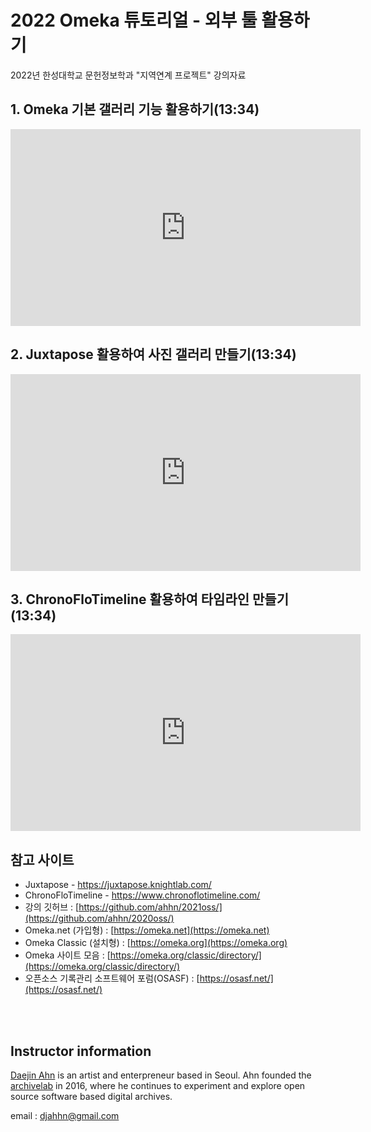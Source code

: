 # 2022 Omeka 튜토리얼 - 외부 툴 활용하기
2022년 한성대학교 문헌정보학과 "지역연계 프로젝트" 강의자료

 
## 1. Omeka 기본 갤러리 기능 활용하기(13:34)
<iframe width="560" height="315" src="https://www.youtube.com/embed/S45g48k5yjw" title="YouTube video player" frameborder="0" allow="accelerometer; autoplay; clipboard-write; encrypted-media; gyroscope; picture-in-picture" allowfullscreen></iframe>

## 2. Juxtapose 활용하여 사진 갤러리 만들기(13:34)
<iframe width="560" height="315" src="https://www.youtube.com/embed/uxhjjHUQ6Jw" title="YouTube video player" frameborder="0" allow="accelerometer; autoplay; clipboard-write; encrypted-media; gyroscope; picture-in-picture" allowfullscreen></iframe>

## 3. ChronoFloTimeline 활용하여 타임라인 만들기(13:34)
<iframe width="560" height="315" src="https://www.youtube.com/embed/uxhjjHUQ6Jw" title="YouTube video player" frameborder="0" allow="accelerometer; autoplay; clipboard-write; encrypted-media; gyroscope; picture-in-picture" allowfullscreen></iframe>

## 참고 사이트
- Juxtapose - https://juxtapose.knightlab.com/
- ChronoFloTimeline - https://www.chronoflotimeline.com/
- 강의 깃허브 : [https://github.com/ahhn/2021oss/](https://github.com/ahhn/2020oss/)
- Omeka.net (가입형) : [https://omeka.net](https://omeka.net)
- Omeka Classic (설치형) : [https://omeka.org](https://omeka.org)
- Omeka 사이트 모음 : [https://omeka.org/classic/directory/](https://omeka.org/classic/directory/)
- 오픈소스 기록관리 소프트웨어 포럼(OSASF) : [https://osasf.net/](https://osasf.net/)

<br><br>

## Instructor information
 
[Daejin Ahn](https://www.instagram.com/djahhn/) is an artist and enterpreneur based in Seoul. Ahn founded the [archivelab](http://archivelab.co.kr) in 2016, where he continues to experiment and explore open source software based digital archives.
 
email : djahhn@gmail.com
